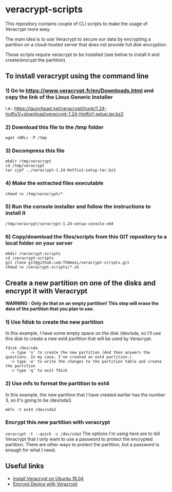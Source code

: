 # veracrypt-scripts

This repository contains couple of CLI scripts to make the usage of Veracrypt more easy.

The main idea is to use Veracrypt to secure our data by encrypting a partition on a cloud-hosted server that does not provide full disk encryption.

Those scripts require veracrypt to be installed (see below to install it and create/encrypt the partition).

## To install veracrypt using the command line

### 1) Go to https://www.veracrypt.fr/en/Downloads.html and copy the link of the Linux Generic Installer
i.e.: https://launchpad.net/veracrypt/trunk/1.24-hotfix1/+download/veracrypt-1.24-Hotfix1-setup.tar.bz2

### 2) Download this file to the /tmp folder
`wget <URL> -P /tmp`

### 3) Decompress this file
```
mkdir /tmp/veracrypt
cd /tmp/veracrypt
tar xjpf ../veracrypt-1.24-Hotfix1-setup.tar.bz2
```

### 4) Make the extracted files executable
`chmod +x /tmp/veracrypt/*`

### 5) Run the console installer and follow the instructions to install it
`/tmp/veracrypt/veracrypt-1.24-setup-console-x64`

### 6) Copy/download the files/scripts from this GIT repository to a local folder on your server
```
mkdir /veracrypt-scripts
cd /veracrypt-scripts
git clone git@github.com:Th0masL/veracrypt-scripts.git
chmod +x /veracrypt-scripts/*.sh
```

## Create a new partition on one of the disks and encrypt it with Veracrypt
**WARNING : Only do that on an empty partition! This step will erase the data of the partition that you plan to use.**

### 1) Use fdisk to create the new partition
In this example, I have some empty space on the disk /dev/sda, so I'll use this disk to create a new ext4 partition that will be used by Veracrypt.

```
fdisk /dev/sda
  -> type 'n' to create the new partition (And then answers the questions. In my case, I've created an ext4 partition.)
  -> type 'w' to write the changes to the partition table and create the partition
  -> type 'q' to exit fdisk
```

### 2) Use mfs to format the partition to ext4
In this example, the new partition that I have created earlier has the number 3, so it's going to be /dev/sda3.

`mkfs -t ext4 /dev/sda3`

### Encrypt this new partition with veracrypt
`veracrypt -t --quick -c /dev/sda3`
The options I'm using here are to tell Veracrypt that I only want to use a password to protect the encrypted partition.
There are other ways to protect the partition, but a password is enough for what I need.

## Useful links
- [Install Veracrypt on Ubuntu 18.04](https://www.osradar.com/install-veracrypt-on-ubuntu-18-04/)
- [Encrypt Device with Veracrypt](https://relentlesscoding.com/2019/01/06/encrypt-device-with-veracrypt-from-the-command-line/)


